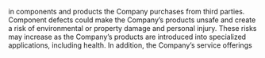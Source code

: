 in  components  and  products  the  Company  purchases  from  third  parties.  Component  defects  could  make  the  Company’s
products  unsafe  and  create  a  risk  of  environmental  or  property  damage  and  personal  injury.  These  risks  may  increase  as  the
Company’s products are introduced into specialized applications, including health. In addition, the Company’s service offerings